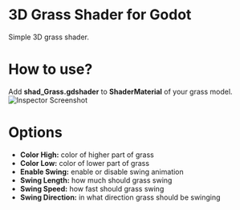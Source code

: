 # 3D Grass Shader for Godot #
Simple 3D grass shader.

# How to use? #
Add **shad_Grass.gdshader** to **ShaderMaterial** of your grass model.
![Inspector Screenshot](https://imgur.com/4GKPrZ9.png)

# Options #
* **Color High:** color of higher part of grass
* **Color Low:** color of lower part of grass
* **Enable Swing:** enable or disable swing animation
* **Swing Length:** how much should grass swing 
* **Swing Speed:** how fast should grass swing
* **Swing Direction:** in what direction grass should be swinging
